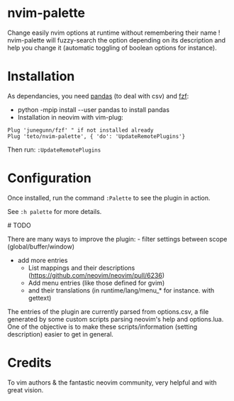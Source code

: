 # nvim-palette
Change easily nvim options at runtime without remembering their name !
nvim-palette will fuzzy-search the option depending on its description and help
you change it (automatic toggling of boolean options for instance).

# Installation

As dependancies, you need [pandas](http://pandas.pydata.org/) (to deal with csv) and [fzf](https://github.com/junegunn/fzf):
- python -mpip install --user pandas to install pandas 
- Installation in neovim with vim-plug:
```
Plug 'junegunn/fzf' " if not installed already 
Plug 'teto/nvim-palette', { 'do': 'UpdateRemotePlugins'}
```

Then run:
`:UpdateRemotePlugins`

# Configuration

Once installed, run the command `:Palette` to see the plugin in action.

See `:h palette` for more details.


# TODO

There are many ways to improve the plugin:
 - filter settings between scope (global/buffer/window)
 - add more entries
 	- List mappings and their descriptions (https://github.com/neovim/neovim/pull/6236)
	- Add menu entries (like those defined for gvim)
	- and their translations (in runtime/lang/menu_\* for instance. with gettext)


The entries of the plugin are currently parsed from options.csv, a file generated by some custom scripts parsing neovim's help and options.lua.
One of the objective is to make these scripts/information (setting description) 
	easier to get in general.

# Credits

To vim authors & the fantastic neovim community, very helpful and with great
vision.
